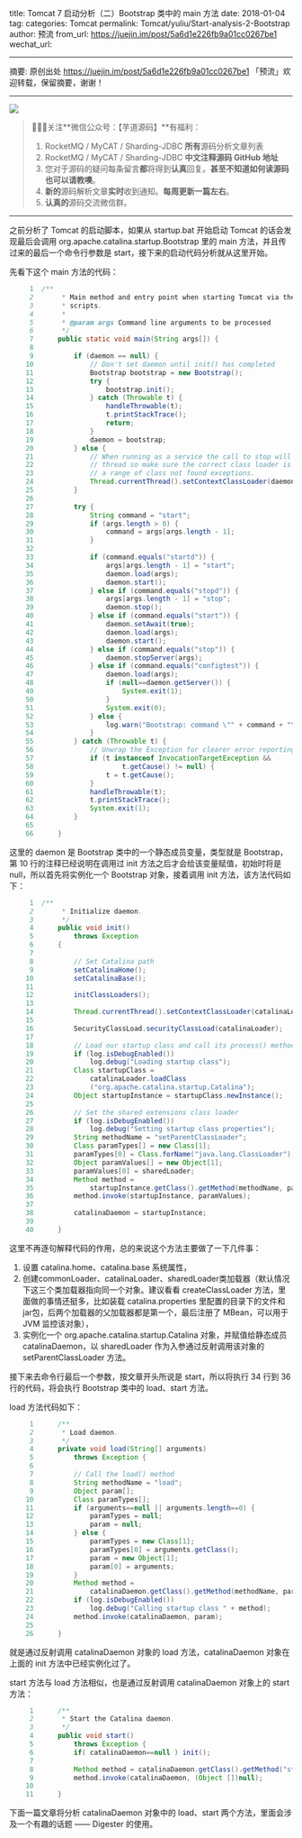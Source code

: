 title: Tomcat 7 启动分析（二）Bootstrap 类中的 main 方法
date: 2018-01-04
tag: 
categories: Tomcat
permalink: Tomcat/yuliu/Start-analysis-2-Bootstrap
author: 预流
from_url: https://juejin.im/post/5a6d1e226fb9a01cc0267be1
wechat_url: 

-------

摘要: 原创出处 https://juejin.im/post/5a6d1e226fb9a01cc0267be1 「预流」欢迎转载，保留摘要，谢谢！


-------

![](http://www.iocoder.cn/images/common/wechat_mp_2017_07_31.jpg)

> 🙂🙂🙂关注**微信公众号：【芋道源码】**有福利：
> 1. RocketMQ / MyCAT / Sharding-JDBC **所有**源码分析文章列表
> 2. RocketMQ / MyCAT / Sharding-JDBC **中文注释源码 GitHub 地址**
> 3. 您对于源码的疑问每条留言**都**将得到**认真**回复。**甚至不知道如何读源码也可以请教噢**。
> 4. **新的**源码解析文章**实时**收到通知。**每周更新一篇左右**。
> 5. **认真的**源码交流微信群。

-------

之前分析了 Tomcat 的启动脚本，如果从 startup.bat 开始启动 Tomcat 的话会发现最后会调用 org.apache.catalina.startup.Bootstrap 里的 main 方法，并且传过来的最后一个命令行参数是 start，接下来的启动代码分析就从这里开始。

先看下这个 main 方法的代码：

```Java
     1	/**
     2	     * Main method and entry point when starting Tomcat via the provided
     3	     * scripts.
     4	     *
     5	     * @param args Command line arguments to be processed
     6	     */
     7	    public static void main(String args[]) {
     8	
     9	        if (daemon == null) {
    10	            // Don't set daemon until init() has completed
    11	            Bootstrap bootstrap = new Bootstrap();
    12	            try {
    13	                bootstrap.init();
    14	            } catch (Throwable t) {
    15	                handleThrowable(t);
    16	                t.printStackTrace();
    17	                return;
    18	            }
    19	            daemon = bootstrap;
    20	        } else {
    21	            // When running as a service the call to stop will be on a new
    22	            // thread so make sure the correct class loader is used to prevent
    23	            // a range of class not found exceptions.
    24	            Thread.currentThread().setContextClassLoader(daemon.catalinaLoader);
    25	        }
    26	
    27	        try {
    28	            String command = "start";
    29	            if (args.length > 0) {
    30	                command = args[args.length - 1];
    31	            }
    32	
    33	            if (command.equals("startd")) {
    34	                args[args.length - 1] = "start";
    35	                daemon.load(args);
    36	                daemon.start();
    37	            } else if (command.equals("stopd")) {
    38	                args[args.length - 1] = "stop";
    39	                daemon.stop();
    40	            } else if (command.equals("start")) {
    41	                daemon.setAwait(true);
    42	                daemon.load(args);
    43	                daemon.start();
    44	            } else if (command.equals("stop")) {
    45	                daemon.stopServer(args);
    46	            } else if (command.equals("configtest")) {
    47	                daemon.load(args);
    48	                if (null==daemon.getServer()) {
    49	                    System.exit(1);
    50	                }
    51	                System.exit(0);
    52	            } else {
    53	                log.warn("Bootstrap: command \"" + command + "\" does not exist.");
    54	            }
    55	        } catch (Throwable t) {
    56	            // Unwrap the Exception for clearer error reporting
    57	            if (t instanceof InvocationTargetException &&
    58	                    t.getCause() != null) {
    59	                t = t.getCause();
    60	            }
    61	            handleThrowable(t);
    62	            t.printStackTrace();
    63	            System.exit(1);
    64	        }
    65	
    66	    }

```

这里的 daemon 是 Bootstrap 类中的一个静态成员变量，类型就是 Bootstrap，第 10 行的注释已经说明在调用过 init 方法之后才会给该变量赋值，初始时将是 null，所以首先将实例化一个 Bootstrap 对象，接着调用 init 方法，该方法代码如下：

```Java
     1	/**
     2	     * Initialize daemon.
     3	     */
     4	    public void init()
     5	        throws Exception
     6	    {
     7	
     8	        // Set Catalina path
     9	        setCatalinaHome();
    10	        setCatalinaBase();
    11	
    12	        initClassLoaders();
    13	
    14	        Thread.currentThread().setContextClassLoader(catalinaLoader);
    15	
    16	        SecurityClassLoad.securityClassLoad(catalinaLoader);
    17	
    18	        // Load our startup class and call its process() method
    19	        if (log.isDebugEnabled())
    20	            log.debug("Loading startup class");
    21	        Class startupClass =
    22	            catalinaLoader.loadClass
    23	            ("org.apache.catalina.startup.Catalina");
    24	        Object startupInstance = startupClass.newInstance();
    25	
    26	        // Set the shared extensions class loader
    27	        if (log.isDebugEnabled())
    28	            log.debug("Setting startup class properties");
    29	        String methodName = "setParentClassLoader";
    30	        Class paramTypes[] = new Class[1];
    31	        paramTypes[0] = Class.forName("java.lang.ClassLoader");
    32	        Object paramValues[] = new Object[1];
    33	        paramValues[0] = sharedLoader;
    34	        Method method =
    35	            startupInstance.getClass().getMethod(methodName, paramTypes);
    36	        method.invoke(startupInstance, paramValues);
    37	
    38	        catalinaDaemon = startupInstance;
    39	
    40	    }

```

这里不再逐句解释代码的作用，总的来说这个方法主要做了一下几件事：

1. 设置 catalina.home、catalina.base 系统属性，
2. 创建commonLoader、catalinaLoader、sharedLoader类加载器（默认情况下这三个类加载器指向同一个对象。建议看看 createClassLoader 方法，里面做的事情还挺多，比如装载 catalina.properties 里配置的目录下的文件和jar包，后两个加载器的父加载器都是第一个，最后注册了 MBean，可以用于 JVM 监控该对象），
3. 实例化一个 org.apache.catalina.startup.Catalina 对象，并赋值给静态成员 catalinaDaemon，以 sharedLoader 作为入参通过反射调用该对象的 setParentClassLoader 方法。

接下来去命令行最后一个参数，按文章开头所说是 start，所以将执行 34 行到 36 行的代码，将会执行 Bootstrap 类中的 load、start 方法。

load 方法代码如下：

```Java
     1	    /**
     2	     * Load daemon.
     3	     */
     4	    private void load(String[] arguments)
     5	        throws Exception {
     6	
     7	        // Call the load() method
     8	        String methodName = "load";
     9	        Object param[];
    10	        Class paramTypes[];
    11	        if (arguments==null || arguments.length==0) {
    12	            paramTypes = null;
    13	            param = null;
    14	        } else {
    15	            paramTypes = new Class[1];
    16	            paramTypes[0] = arguments.getClass();
    17	            param = new Object[1];
    18	            param[0] = arguments;
    19	        }
    20	        Method method =
    21	            catalinaDaemon.getClass().getMethod(methodName, paramTypes);
    22	        if (log.isDebugEnabled())
    23	            log.debug("Calling startup class " + method);
    24	        method.invoke(catalinaDaemon, param);
    25	
    26	    }

```

就是通过反射调用 catalinaDaemon 对象的 load 方法，catalinaDaemon 对象在上面的 init 方法中已经实例化过了。

start 方法与 load 方法相似，也是通过反射调用 catalinaDaemon 对象上的 start 方法：

```Java
     1	    /**
     2	     * Start the Catalina daemon.
     3	     */
     4	    public void start()
     5	        throws Exception {
     6	        if( catalinaDaemon==null ) init();
     7	
     8	        Method method = catalinaDaemon.getClass().getMethod("start", (Class [] )null);
     9	        method.invoke(catalinaDaemon, (Object [])null);
    10	
    11	    }

```

下面一篇文章将分析 catalinaDaemon 对象中的 load、start 两个方法，里面会涉及一个有趣的话题 —— Digester 的使用。